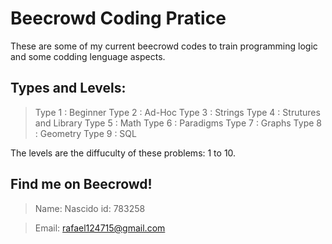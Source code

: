 # Beecrowd Coding Pratice

These are some of my current beecrowd codes to train programming logic and some codding lenguage aspects.

## Types and Levels:

> Type 1 : Beginner
> Type 2 : Ad-Hoc
> Type 3 : Strings
> Type 4 : Strutures and Library
> Type 5 : Math
> Type 6 : Paradigms
> Type 7 : Graphs
> Type 8 : Geometry
> Type 9 : SQL

The levels are the diffuculty of these problems: 1 to 10.

## Find me on Beecrowd!
> Name: Nascido
> id: 783258

> Email: rafael124715@gmail.com

